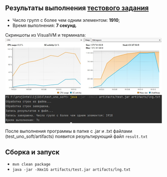 ## Результаты выполнения [тестового задания](https://github.com/PeacockTeam/new-job/blob/27d105519e40eeb0c295e05f28f227d0b27ac903/lng%26java#L56C1-L56C1)

- Число групп с более чем одним элементом: **1910**;
- Время выполнения: **7 секунд**.  

Скриншоты из VisualVM и терминала:
![VisualVM](Screenshots/Screen_VisualVM.jpg)
![Terminal](Screenshots/Screen_Terminal.jpg)

После выполнения программы в папке с .jar и .txt файлами (test_uno_soft/artifacts) появится результирующий файл `result.txt`

## Сборка и запуск

- `mvn clean package`  
- `java -jar -Xmx1G artifacts/test.jar artifacts/lng.txt`